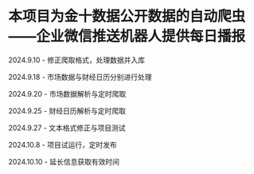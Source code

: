 # 本项目为金十数据公开数据的自动爬虫——企业微信推送机器人提供每日播报

2024.9.10 - 修正爬取格式，处理数据并入库

2024.9.18 - 市场数据与财经日历分别进行处理

2024.9.20 - 市场数据解析与定时爬取

2024.9.25 - 财经日历解析与定时爬取

2024.9.27 - 文本格式修正与项目测试

2024.10.8 - 项目试运行，定时发布

2024.10.10 - 延长信息获取有效时间
